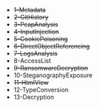 - ~~1-Metadata~~
- ~~2-GitHistory~~
- ~~3-PcapAnalysis~~
- ~~4-InputInjection~~
- ~~5-CookiePoisoning~~
- ~~6-DirectObjectReferencing~~
- ~~7-LogsAnalysis~~
- 8-AccessList
- ~~9-RansomwareDecryption~~
- 10-SteganographyExposure
- ~~11-HtmlView~~
- 12-TypeConversion
- 13-Decryption
